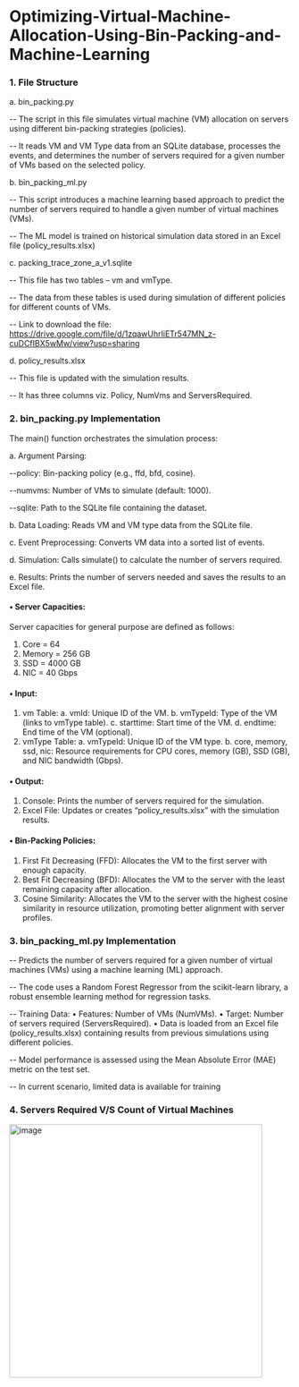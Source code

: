 # Optimizing-Virtual-Machine-Allocation-Using-Bin-Packing-and-Machine-Learning

### 1.	File Structure

a.	bin_packing.py

-- The script in this file simulates virtual machine (VM) allocation on servers using different bin-packing strategies (policies). 

-- It reads VM and VM Type data from an SQLite database, processes the events, and determines the number of servers required for a given number of VMs based on the selected policy.

b.	bin_packing_ml.py

-- This script introduces a machine learning based approach to predict the number of servers required to handle a given number of virtual machines (VMs). 

-- The ML model is trained on historical simulation data stored in an Excel file (policy_results.xlsx)

c.	packing_trace_zone_a_v1.sqlite

-- This file has two tables – vm and vmType.

-- The data from these tables is used during simulation of different policies for different counts of VMs.

-- Link to download the file: https://drive.google.com/file/d/1zqawUhrIiETr547MN_z-cuDCfIBX5wMw/view?usp=sharing

d.	policy_results.xlsx

-- This file is updated with the simulation results.

-- It has three columns viz. Policy, NumVms and ServersRequired.
 
### 2.	bin_packing.py Implementation

 The main() function orchestrates the simulation process:

a. Argument Parsing:

--policy: Bin-packing policy (e.g., ffd, bfd, cosine).

--numvms: Number of VMs to simulate (default: 1000).

--sqlite: Path to the SQLite file containing the dataset.

b. Data Loading: Reads VM and VM type data from the SQLite file.

c. Event Preprocessing: Converts VM data into a sorted list of events.

d. Simulation: Calls simulate() to calculate the number of servers required.

e. Results: Prints the number of servers needed and saves the results to an Excel file.

#### •	Server Capacities:

Server capacities for general purpose are defined as follows:

1.	Core = 64
2.	Memory = 256 GB
3.	SSD = 4000 GB
4.	NIC = 40 Gbps

#### •	Input:

1.	vm Table:
a.	vmId: Unique ID of the VM.
b.	vmTypeId: Type of the VM (links to vmType table).
c.	starttime: Start time of the VM.
d.	endtime: End time of the VM (optional).
2.	vmType Table:
a.	vmTypeId: Unique ID of the VM type.
b.	core, memory, ssd, nic: Resource requirements for CPU cores, memory (GB), SSD (GB), and NIC bandwidth (Gbps).

#### •	Output:

1.	Console: Prints the number of servers required for the simulation.
2.	Excel File: Updates or creates “policy_results.xlsx” with the simulation results.

#### •	Bin-Packing Policies:
1.	First Fit Decreasing (FFD): Allocates the VM to the first server with enough capacity.
2.	Best Fit Decreasing (BFD): Allocates the VM to the server with the least remaining capacity after allocation.
3.	Cosine Similarity: Allocates the VM to the server with the highest cosine similarity in resource utilization, promoting better alignment with server profiles.
 
### 3.	bin_packing_ml.py Implementation

-- Predicts the number of servers required for a given number of virtual machines (VMs) using a machine learning (ML) approach.

-- The code uses a Random Forest Regressor from the scikit-learn library, a robust ensemble learning method for regression tasks.

-- Training Data:
•	Features: Number of VMs (NumVMs).
•	Target: Number of servers required (ServersRequired).
•	Data is loaded from an Excel file (policy_results.xlsx) containing results from previous simulations using different policies.

-- Model performance is assessed using the Mean Absolute Error (MAE) metric on the test set.

-- In current scenario, limited data is available for training

### 4. Servers Required V/S Count of Virtual Machines 

<img width="453" alt="image" src="https://github.com/user-attachments/assets/8672ebf6-f71d-4447-b851-c56dc1489a2e" />

